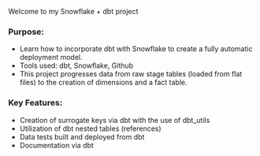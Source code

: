 Welcome to my Snowflake + dbt project

### Purpose:

- Learn how to incorporate dbt with Snowflake to create a fully automatic deployment model.
- Tools used: dbt, Snowflake, Github
- This project progresses data from raw stage tables (loaded from flat files) to the creation of dimensions and a fact table.

### Key Features:
- Creation of surrogate keys via dbt with the use of dbt_utils
- Utilization of dbt nested tables (references)
- Data tests built and deployed from dbt
- Documentation via dbt
